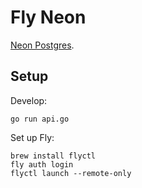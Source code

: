 # Fly Neon

[Neon Postgres](https://console.neon.tech/).

## Setup

Develop:

```
go run api.go
```

Set up Fly:

```
brew install flyctl
fly auth login
flyctl launch --remote-only
```
